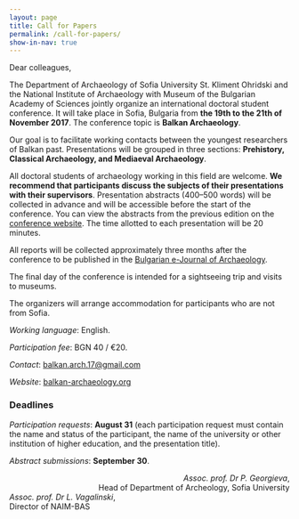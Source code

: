 ```yaml
---
layout: page
title: Call for Papers
permalink: /call-for-papers/
show-in-nav: true
---
```


Dear colleagues,

The Department of Archaeology of Sofia University St. Kliment Ohridski
and the National Institute of Archaeology with Museum of the Bulgarian
Academy of Sciences jointly organize an international doctoral student
conference. It will take place in Sofia, Bulgaria from **the 19th to
the 21th of November 2017**. The conference topic is **Balkan
Archaeology**.

Our goal is to facilitate working contacts between the youngest
researchers of Balkan past. Presentations will be grouped in three
sections: **Prehistory, Classical Archaeology, and Mediaeval
Archaeology**.

All doctoral students of archaeology working in this field are
welcome. **We recommend that participants discuss the subjects of
their presentations with their supervisors**. Presentation abstracts
(400–500 words) will be collected in advance and will be accessible
before the start of the conference. You can view the abstracts from
the previous edition on the [conference
website](/abstracts-2016/). The time allotted to each presentation
will be 20 minutes.

All reports will be collected approximately three months after the
conference to be published in the [Bulgarian e-Journal of
Archaeology](http://be-ja.org/).

The final day of the conference is intended for a sightseeing trip and
visits to museums.

The organizers will arrange accommodation for participants who are not
from Sofia.

*Working language*: English.

*Participation fee*: BGN 40 / €20.

*Contact*: [balkan.arch.17@gmail.com](mailto:balkan.arch.17@gmail.com)

*Website*: [balkan-archaeology.org](http://balkan-archaeology.org/)

### Deadlines

*Participation requests*: **August 31** (each participation request
must contain the name and status of the participant, the name of the
university or other institution of higher education, and the
presentation title).

*Abstract submissions*: **September 30**.

<div style="float: right; text-align: right;">
  <i>Assoc. prof. Dr P. Georgieva</i>,
  <br>
  Head of Department of Archeology, Sofia University
</div>

<div style="float: left;">
  <i>Assoc. prof. Dr L. Vagalinski</i>,
  <br>
  Director of NAIM-BAS
</div>